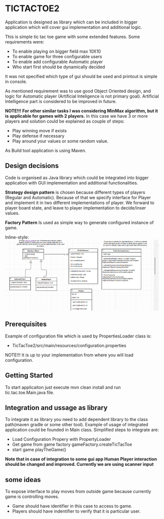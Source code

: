 # TICTACTOE2
Application is designed as library which can be included in bigger application which will cover gui implementation and additional logic.

This is simple tic tac toe game with some extended features.
Some requirements were:<Enter>
- To enable playing on bigger field max 10X10
- To enable game for three configurable users
- To enable add configurable Automatic player
- Who start first should be dynamically decided

It was not specified which type of gui should be used and printout is simple in console.


As mentioned requirement was to use good Object Oriented design, and logic for Automatic player (Artificial Inteligence is not primary goal).
Artificial Intelligence part is considered to be improved in future. 

**NOTE!!! For other similar tasks I was considering MinMax algorithm, but it is applicable for games with 2 players.**
In this case we have 3 or more players and solution could be explained as couple of steps:<Enter>
- Play winning move if exists
- Play defense if necessary
- Play around your values or some random value.
   
As Build tool application is using Maven.

## Design decisions
Code is organised as Java library which could be integrated into bigger application with GUI implementation and additional functionalities. 

**Strategy design pattern** is chosen because different types of players (Regular and Automatic). Because of that we specify interface for Player and implement it in two different implementations of player. We forward to player board state, and leave to player implementation to decide/inser values.

**Factory Pattern** Is used as simple way to generate configured instance of game.

Inline-style: 
![TicTacToeDesign](./TicTacToeDesign.png "Design")



## Prerequisites

Example of configuration file which is used by PropertiesLoader class is:
- TicTacToe2/src/main/resources/configuration.properties

NOTE!!! It is up to your implementation from where you will load configuration.

## Getting Started

To start applicaiton just execute mvn clean install and run tic.tac.toe.Main.java file.


## Integration and ussage as library

To integrate it as library you need to add dependent library to the class path(maven gradle or some other tool).
Example of usage of integrated application could be founded in Main class.<Enter>
Simplified steps to integrate are:
- Load Configuration Propery with PropertyLoader
- Get game from game factory gameFactory.createTicTacToe
- start game playTheGame()


**Note that in case of integration to some gui app Human Player interaction should be changed and improved. Currently we are using scanner input**

## some ideas
To expose interface to play moves from outside game because currently game is controlling moves.
- Game should have identifier in this case to access  to game.
- Players should have indentifier to verify that it is particular user.
<Enter>

